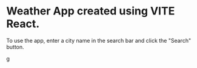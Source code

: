# Weather App created using VITE React.
To use the app, enter a city name in the search bar and click the "Search" button.

g